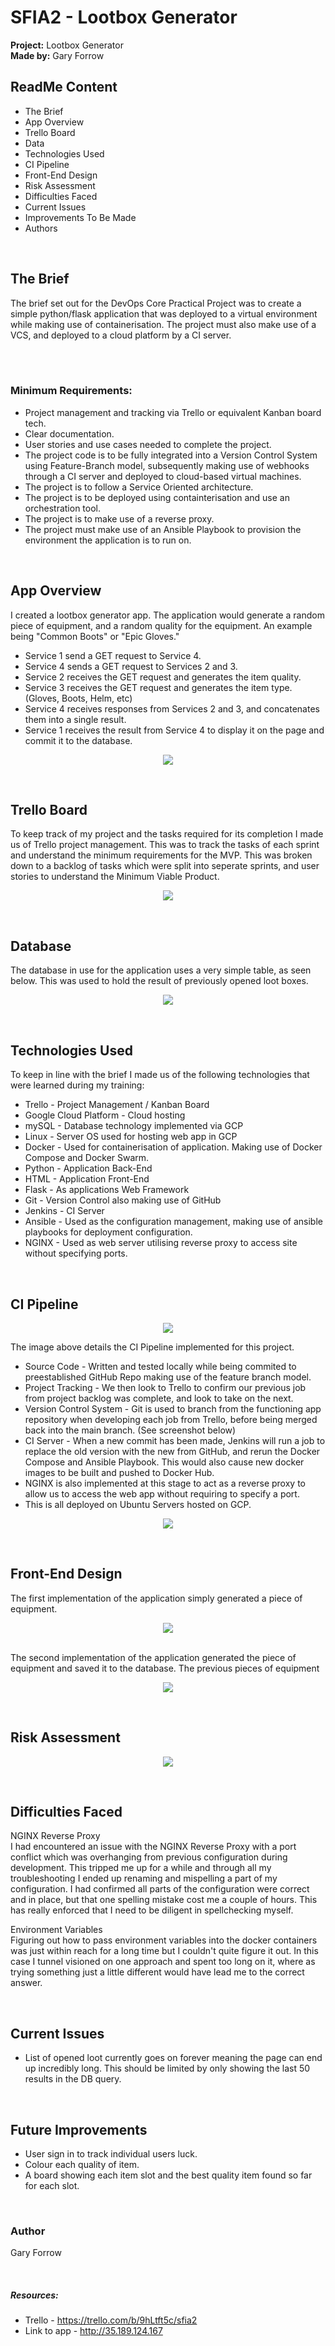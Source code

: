 # SFIA2 - Lootbox Generator

<b>Project:</b> Lootbox Generator <br>
<b>Made by:</b> Gary Forrow <br>

## ReadMe Content
* The Brief
* App Overview
* Trello Board
* Data
* Technologies Used
* CI Pipeline
* Front-End Design
* Risk Assessment
* Difficulties Faced
* Current Issues
* Improvements To Be Made
* Authors  

<br>

## The Brief
The brief set out for the DevOps Core Practical Project was to create a simple python/flask application that was deployed to a virtual environment while making use of containerisation. The project must also make use of a VCS, and deployed to a cloud platform by a CI server. 

<br>
<br>

### Minimum Requirements:
* Project management and tracking via Trello or equivalent Kanban board tech. 
* Clear documentation.
* User stories and use cases needed to complete the project.
* The project code is to be fully integrated into a Version Control System using Feature-Branch model, subsequently making use of webhooks through a
CI server and deployed to cloud-based virtual machines.
* The project is to follow a Service Oriented architecture.
* The project is to be deployed using containterisation and use an orchestration tool.
* The project is to make use of a reverse proxy.
* The project must make use of an Ansible Playbook to provision the environment the application is to run on.

<br>

## App Overview

I created a lootbox generator app. The application would generate a random piece of equipment, and a random quality for the equipment. An example being "Common Boots" or "Epic Gloves."

 * Service 1 send a GET request to Service 4.
 * Service 4 sends a GET request to Services 2 and 3.
 * Service 2 receives the GET request and generates the item quality.
 * Service 3 receives the GET request and generates the item type. (Gloves, Boots, Helm, etc)
 * Service 4 receives responses from Services 2 and 3, and concatenates them into a single result. 
 * Service 1 receives the result from Service 4 to display it on the page and commit it to the database. 

<p align="center">
  <img src="https://i.imgur.com/vA0TGdI.png">
</p>

<br>

## Trello Board

To keep track of my project and the tasks required for its completion I made us of Trello project management. This was to track the tasks of each sprint and understand the minimum requirements for the MVP. This was broken down to a backlog of tasks which were split into seperate sprints, and user stories to understand the Minimum Viable Product. 
 
<p align="center">
  <img src="https://i.imgur.com/HDrJGm6.png">
</p>

<br>

## Database

The database in use for the application uses a very simple table, as seen below. This was used to hold the result of previously opened loot boxes.

<p align="center">
  <img src="https://i.imgur.com/isvn4OW.png">
</p>

<br>


## Technologies Used

To keep in line with the brief I made us of the following technologies that were learned during my training: 
* Trello - Project Management / Kanban Board
* Google Cloud Platform - Cloud hosting
* mySQL - Database technology implemented via GCP
* Linux - Server OS used for hosting web app in GCP
* Docker - Used for containerisation of application. Making use of Docker Compose and Docker Swarm.
* Python - Application Back-End
* HTML - Application Front-End
* Flask - As applications Web Framework
* Git - Version Control also making use of GitHub
* Jenkins - CI Server
* Ansible - Used as the configuration management, making use of ansible playbooks for deployment configuration. 
* NGINX - Used as web server utilising reverse proxy to access site without specifying ports.

<br>

## CI Pipeline
<p align="center">
  <img src="https://i.imgur.com/kdnrmjG.jpg">
</p>
The image above details the CI Pipeline implemented for this project.
<br>

* Source Code - Written and tested locally while being commited to preestablished GitHub Repo making use of the feature branch model. 
* Project Tracking - We then look to Trello to confirm our previous job from project backlog was complete, and look to take on the next.
* Version Control System - Git is used to branch from the functioning app repository when developing each job from Trello, before being merged back into the main branch. (See screenshot below)
* CI Server - When a new commit has been made, Jenkins will run a job to replace the old version with the new from GitHub, and rerun the Docker Compose and Ansible Playbook. This would also cause new docker images to be built and pushed to Docker Hub.
* NGINX is also implemented at this stage to act as a reverse proxy to allow us to access the web app without requiring to specify a port. 
* This is all deployed on Ubuntu Servers hosted on GCP. 
<p align="center">
  <img src="https://i.imgur.com/ICrcXaN.png">
</p>
<br>

## Front-End Design
The first implementation of the application simply generated a piece of equipment. 
<p align="center">
  <img src="https://i.imgur.com/CQpOk7D.png">
</p>

<br>
The second implementation of the application generated the piece of equipment and saved it to the database. The previous pieces of equipment 
<p align="center">
  <img src="https://i.imgur.com/WuxZ1vt.png">
</p>

<br>

## Risk Assessment
<p align="center">
  <img src="https://i.imgur.com/qeuAEEl.png">
</p>

<br>

## Difficulties Faced
NGINX Reverse Proxy<br>
I had encountered an issue with the NGINX Reverse Proxy with a port conflict which was overhanging from previous configuration during development. This tripped me up for a while and through all my troubleshooting I ended up renaming and mispelling a part of my configuration. I had confirmed all parts of the configuration were correct and in place, but that one spelling mistake cost me a couple of hours. This has really enforced that I need to be diligent in spellchecking myself. 


Environment Variables<br>
Figuring out how to pass environment variables into the docker containers was just within reach for a long time but I couldn't quite figure it out. In this case I tunnel visioned on one approach and spent too long on it, where as trying something just a little different would have lead me to the correct answer. 


<br>

## Current Issues
* List of opened loot currently goes on forever meaning the page can end up incredibly long. This should be limited by only showing the last 50 results in the DB query. 

<br>

## Future Improvements
* User sign in to track individual users luck.
* Colour each quality of item.
* A board showing each item slot and the best quality item found so far for each slot.

<br>

### Author
Gary Forrow

<br>

##### Resources:
* Trello - https://trello.com/b/9hLtft5c/sfia2
* Link to app - http://35.189.124.167
<br>

